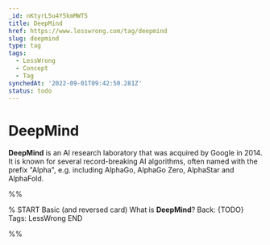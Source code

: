 ```yaml
---
_id: nKtyrL5u4Y5kmMWT5
title: DeepMind
href: https://www.lesswrong.com/tag/deepmind
slug: deepmind
type: tag
tags:
  - LessWrong
  - Concept
  - Tag
synchedAt: '2022-09-01T09:42:50.281Z'
status: todo
---
```


# DeepMind

**DeepMind** is an AI research laboratory that was acquired by Google in 2014. It is known for several record-breaking AI algorithms, often named with the prefix "Alpha", e.g. including AlphaGo, AlphaGo Zero, AlphaStar and AlphaFold.


%%

% START
Basic (and reversed card)
What is **DeepMind**?
Back: {TODO}
Tags: LessWrong
END

%%
	

